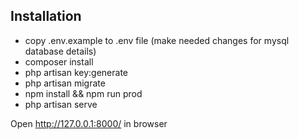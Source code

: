 ## Installation

* copy .env.example to .env file (make needed changes for mysql database details)
* composer install
* php artisan key:generate
* php artisan migrate
* npm install && npm run prod
* php artisan serve


Open http://127.0.0.1:8000/ in browser

